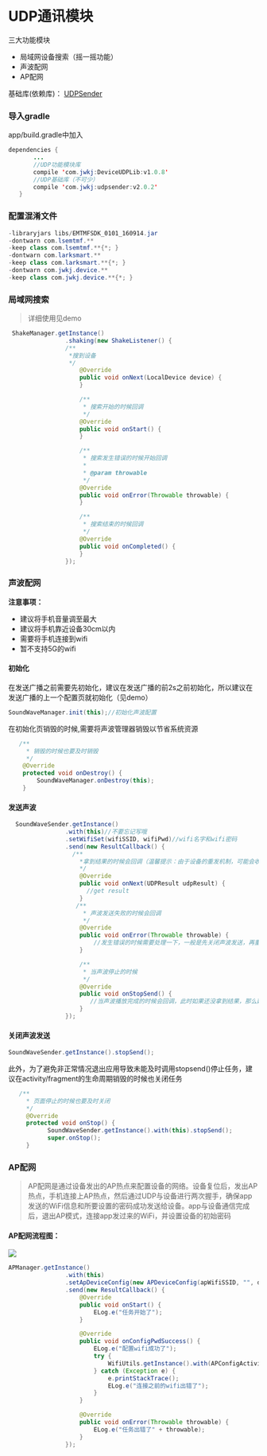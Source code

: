 # UDP通讯模块

三大功能模块
- 局域网设备搜索（摇一摇功能）
- 声波配网
- AP配网

基础库(依赖库)： [UDPSender](https://github.com/huangdali/UDPSender)

### 导入gradle
app/build.gradle中加入

```java
dependencies {
       ...
       //UDP功能模块库
       compile 'com.jwkj:DeviceUDPLib:v1.0.8'
       //UDP基础库（不可少）
       compile 'com.jwkj:udpsender:v2.0.2'
   }
```

### 配置混淆文件

```java
-libraryjars libs/EMTMFSDK_0101_160914.jar
-dontwarn com.lsemtmf.**
-keep class com.lsemtmf.**{*; }
-dontwarn com.larksmart.**
-keep class com.larksmart.**{*; }
-dontwarn com.jwkj.device.**
-keep class com.jwkj.device.**{*; }
```

### 局域网搜索
>详细使用见demo

```java
 ShakeManager.getInstance()
                .shaking(new ShakeListener() {
                /**
                 *搜到设备
                 */
                    @Override
                    public void onNext(LocalDevice device) {
                    }

                    /**
                     * 搜索开始的时候回调
                     */
                    @Override
                    public void onStart() {
                    }

                    /**
                     * 搜索发生错误的时候开始回调
                     *
                     * @param throwable
                     */
                    @Override
                    public void onError(Throwable throwable) {
                    }

                    /**
                     * 搜索结束的时候回调
                     */
                    @Override
                    public void onCompleted() {
                    }
                });
```

### 声波配网

**注意事项：**
- 建议将手机音量调至最大
- 建议将手机靠近设备30cm以内
- 需要将手机连接到wifi
- 暂不支持5G的wifi


#### 初始化

 在发送广播之前需要先初始化，建议在发送广播的前2s之前初始化，所以建议在发送广播的上一个配置页就初始化（见demo）

 ```java
 SoundWaveManager.init(this);//初始化声波配置
 ```

在初始化页销毁的时候,需要将声波管理器销毁以节省系统资源

```java
   /**
     * 销毁的时候也要及时销毁
     */
    @Override
    protected void onDestroy() {
        SoundWaveManager.onDestroy(this);
    }
```
#### 发送声波

```java
  SoundWaveSender.getInstance()
                .with(this)//不要忘记写哦
                .setWifiSet(wifiSSID, wifiPwd)//wifi名字和wifi密码
                .send(new ResultCallback() {
                  /**
                    *拿到结果的时候会回调（温馨提示：由于设备的重发机制，可能会收到多条重复数据，需自己处理哦）
                    */
                    @Override
                    public void onNext(UDPResult udpResult) {
                      //get result
                    }
                   /**
                     * 声波发送失败的时候会回调
                     */
                    @Override
                    public void onError(Throwable throwable) {
                        //发生错误的时候需要处理一下，一般是先关闭声波发送，再重发
                    }

                    /**
                     * 当声波停止的时候
                     */
                    @Override
                    public void onStopSend() {
                       //当声波播放完成的时候会回调，此时如果还没拿到结果，那么建议在此处重新发送声波
                    }
                });
```

#### 关闭声波发送

```java
SoundWaveSender.getInstance().stopSend();
```


此外，为了避免非正常情况退出应用导致未能及时调用stopsend()停止任务，建议在activity/fragment的生命周期销毁的时候也关闭任务

```java
   /**
     * 页面停止的时候也要及时关闭
     */
     @Override
     protected void onStop() {
           SoundWaveSender.getInstance().with(this).stopSend();
           super.onStop();
     }
```


### AP配网

>AP配网是通过设备发出的AP热点来配置设备的网络。设备复位后，发出AP热点，手机连接上AP热点，然后通过UDP与设备进行两次握手，确保app发送的WiFi信息和所要设置的密码成功发送给设备。app与设备通信完成后，退出AP模式，连接app发过来的WiFi，并设置设备的初始密码

#### AP配网流程图：

![](http://onkrb3tob.bkt.clouddn.com/ap4.png)

```java
APManager.getInstance()
                .with(this)
                .setApDeviceConfig(new APDeviceConfig(apWifiSSID, "", devicePwd))
                .send(new ResultCallback() {
                    @Override
                    public void onStart() {
                        ELog.e("任务开始了");
                    }

                    @Override
                    public void onConfigPwdSuccess() {
                        ELog.e("配置wifi成功了");
                        try {
                            WifiUtils.getInstance().with(APConfigActivity.this).connectWifi(wifiSSID, wifiPwd, wifiType);
                        } catch (Exception e) {
                            e.printStackTrace();
                            ELog.e("连接之前的wifi出错了");
                        }
                    }

                    @Override
                    public void onError(Throwable throwable) {
                        ELog.e("任务出错了" + throwable);
                    }
                });
```


